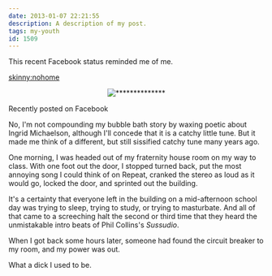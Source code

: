 ```yaml
---
date: 2013-01-07 22:21:55
description: A description of my post.
tags: my-youth
id: 1509
---
```

This recent Facebook status reminded me of me.

<skinny:nohome><p style="margin-left: auto; margin-right: auto; text-align: center;"><img alt="**************" src="/img/juliespost.jpg"/></p>
<p class="caption">Recently posted on Facebook</p></skinny:nohome>

No, I'm not compounding my bubble bath story by waxing poetic about Ingrid Michaelson, although I'll concede that it is a catchy little tune.  But it made me think of a different, but still sissified catchy tune many years ago.

One morning, I was headed out of my fraternity house room on my way to class.  With one foot out the door, I stopped turned back, put the most annoying song I could think of on Repeat, cranked the stereo as loud as it would go, locked the door, and sprinted out the building.

It's a certainty that everyone left in the building on a mid-afternoon school day was trying to sleep, trying to study, or trying to masturbate.  And all of that came to a screeching halt the second or third time that they heard the unmistakable intro beats of Phil Collins's <i>Sussudio</i>.

When I got back some hours later, someone had found the circuit breaker to my room, and my power was out.  

What a dick I used to be.
